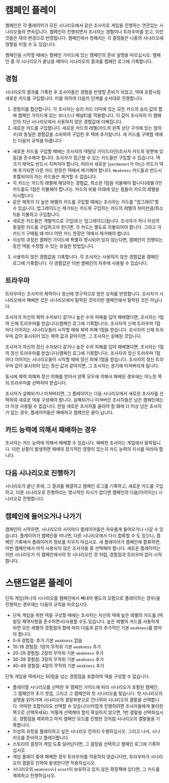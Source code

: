 # 캠페인 플레이
켐페인은 각 플레이어가 모든 시나리오에서 같은 조사자로 게임을 진행하는 연관있는 시나리오들의 연속입니다. 켐페인이 진행되면서 조사자는 경험이나 트라우마를 얻고, 이런 것들은 덱의 변경으로 반영됩니다. 켐페인에서 정해지는 각 결정들은 나중의 시나리오에 영향을 미칠 수 도 있습니다.

켐페인을 시작할 때에는 켐페인 가이드에 있는 켐페인의 준비 설명을 따르십시오. 캠페인 중 각 시나리오가 끝났을 때마다 시나리오의 결과를 켐페인 로그에 기록합니다.

## 경험
시나리오의 결과를 기록한 후 조사자들은 경험을 반영할 준비가 되었고, 덱에 포함시킬 새로운 카드를 구입합니다. 이를 위하여 다음의 단계를 순서대로 진행합니다.

1. 경험치를 합산합니다. 각 조사자는 승리 카드 더미에 있는 모든 카드의 승리 값의 합에 캠페인 가이드에 있는 보너스나 패널티를 적용합니다. 이 값이 조사자의 이 캠페인의 지난 시나리오에서 사용하지 않은 경험값에 더해집니다.
2. 새로운 카드를 구입합니다. 새로운 카드의 레벨(카드의 왼쪽 상단 구석에 있는 점의 수)과 동일한 경험값을 소비하여 구입한 후 덱에 추가됩니다. 새 카드를 구매할 때에는 다음의 규칙을 따릅니다:
 * 새로운 카드를 구입할 때에는 조사자의 덱빌딩 가이드라인(조사자 카드의 뒷면에 있음)을 준수해야 합니다. 조사자가 접근할 수 있는 카드들만 구입할 수 있습니다. 덱 크기 제약도 반드시 지켜저야 합니다, 따라서 새로운 (`permanent`가 아닌) 카드가 덱에 추가되면 다른 카드 한장은 덱에서 제거해야 합니다. `Weakness` 카드들과 반드시 포함되어야 하는 카드들은 제거할 수 없습니다.
 * 각 카드는 카드의 레벨에 해당하는 경험값, 최소한 1점을 지불해야 합니다(레벨 0인 카드들도 1점은 지불해야 합니다). 카드의 비용 아래에 있는 점들이 카드의 레벨을 지시합니다.
 * 같은 제목의 더 높은 레벨의 카드를 구입할 때에는 조사자는 카드를 "업그레이"할 수 있습니다. 업그레이드는 제거되는 카드와 구입하는 카드의 레벨의 차이만큼(최소 1)을 지불하고 구입합니다.
 * 새로운 카드들은 개별적으로 구입(또는 업그레이드)됩니다. 조사자가 하나 이상의 동일한 카드를 구입하고자 한다면, 각 카드는 별도로 지불되어야 합니다. 그리고 각 카드가 구매될 떄 마다 어떤 카드 한장은 덱에서 제거해야 합니다.
 * 이상의 과정은 캠페인 가이드에 특별히 명시되어 있지 않는다면, 캠페인이 진행되는 동안 덱을 수정할 수 있는 유일한 방법입니다.
3. 사용하지 않은 경험값을 기록합니다. 각 조사자는 사용하지 않은 경험값을 캠페인 로그에 기록합니다. 이 경험값은 이번 캠페인의 차후에 사용될 수 있습니다.

## 트라우마
트라우마는 조사자의 체력이나 정신에 영구적으로 받은 상처를 반영합니다. 조사자가 시나리오에서 패배한 것은 시나리오에서 탈락된 것이지만 캠페인에서 탈락된 것은 아닙니다.

조사자가 자신의 체력 수치보다 같거나 높은 수의 피해를 입어 패배했다면, 조사자는 1점의 신체 트라우마를 받습니다(캠페인 로그에 기록합니다). 조사자의 신체 트라우마 1점마다 이어지는 시나리오들이 시작할 때에 체력 피해 1점을 받습니다. 조사자의 신체 트라우마 값이 표시되어 있는 체력 값과 같아지면, 그 조사자는 살해된 것입니다.

조사자가 자신의 정신 수치보다 같거나 높은 수의 피해를 입어 패배했다면, 조사자는 1점의 정신 트라우마를 받습니다(캠페인 로그에 기록합니다). 조사자의 정신 트라우마 1점마다 이어지는 시나리오들이 시작할 때에 정신 피해 1점을 받습니다. 조사자의 정신 트라우마 값이 표시되어 있는 정신 값과 같아지면, 그 조사자는 광기에 미쳐버리게 됩니다.

동시에 체력 피해와 정신 피해를 받아서 양쪽 모두에 의해서 패배된 경우에는 어느한 쪽의 트라우마를 선택하여 받습니다.

조사자가 살해되거나 미쳐버리면, 그 플레이어는 다음 시나리오에서 새로운 조사자를 선택하여 새로운 덱을 구성해야 합니다. 살해되거나 미쳐버린 조사자들은 남은 캠페인에는 더 이상 사용될 수 없습니다. 만일 새로운 조사자를 골라야 할 떄에 더 이상 남은 조사자가 없는 경우, 플레이어들은 패배하고 캠페인은 끝이 납니다.

## 카드 능력에 의해서 패배하는 경우
조사자는 카드 능력에 의해서 패배할 수 있습니다. 패배한 조사자는 게임에서 탈락됩니다. 이런 상황이 발생하면 패배의 장기적인 영향이 있는지 카드 능력의 지시를 따라야 합니다.

## 다음 시나리오로 진행하기
시나리오가 끝난 후에, 그 결과를 해결하고 캠페인 로그를 기록하고, 새로운 카드를 구입하고, 다른 시나리오로 진행하라는 명시적인 지시가 없다면 캠페인의 다음(이어지는) 시나리오로 진행합니다.

## 캠페인에 들어오거나 나가기
캠페인이 시작하면, 시나리오의 사이마다 플레이어들은 자유롭게 들어오거나 나갈 수 있습니다. 플레이어가 캠페인을 떠나면, 다른 시나리오에서 다시 합류할 수 도 있으니, 캠페인 기록에서 플레이어의 정보를 지우지 마십시오.
새 플레이어가 캠페인에 합류하면, 이번 캠페인에서 아직 사용되지 않은 조사자들 중 선택해야 합니다. 새로운 플레이어는 이번 시나리오가 이 캠페인에서의 첫 시나리오인 것 처럼, 경험점과 트라우마 없이 시작합니다.

# 스탠드얼론 플레이
단독 게임(하나의 시나리오를 캠페인에서 빼내어 별도의 모험으로 플레이하는 경우)을 진행하는 경우에는 다음의 규칙을 따르십시오.

* 단독 게임을 위한 덱을 구성할 때에는 조사자는 자신의 덱에 높은 레벨의 카드를 (덱 빌딩 제약사항을 준수하면서)사용할 수도 있습니다. 높은 레벨의 카드를 사용하게 되면 모든 레벨의 경험점의 합에 따라 다음과 같이 추가적인 기본 `weakness`를 받아야 합니다.
 * 0-9 경험점: 추가 기본 `weakness` 없음
 * 10-19 경험점: 1장의 무작위 기본 `weakness` 추가
 * 20-29 경험점: 2장의 무작위 기본 `weakness` 추가
 * 30-39 경험점: 3장의 무작위 기본 `weakness` 추가
 * 40-49 경험점: 4장의 무작위 기본 `weakness` 추가

단독 게임용 덱에서는 50점을 넘는 경험점을 포함하여 덱을 구성할 수 없습니다.

* 플레이할 시나리오를 선택한 후 캠페인 가이드에 따라 시나리오가 포함된 캠페인, 그 캠페인의 초기 셋업, 그리고 그 캠페인의 첫 시나리오를 찾습니다. 첫 시나리오의 설명을 읽어가며 시나리오의 결말부분으로 건너뛰어 시나리오의 결말을 선택합니다. 어떠한 조합이라도 선택할 수 있습니다(어렵게 진행하려면 조사자들에게 불리한 쪽으로 선택하세요). 어떻게 선택해야 할지 확실하지 않으면, 1번 결말을 선택하십시오. 경험점을 제외하고 마치 캠페인 모드를 진행한 것처럼 시나리오의 결말들을 기록합니다.
* 이상의 과정을 플레이하고 싶은 시나리오 전까지 수행하십시오. 그리고 나서, 시나리오를 준비하고 플레이합니다.
* 스토리의 결정이 게임 도중 일어난다면, 그 결정을 선택하고 캠페인 로그에 기록하십시오.
* 게임 플레이 중에 패배한 경우 트라우마를 적용하지 않습니다만, 트라우마가 시나리오의 결말로 인하여 발생한다면 적용하십시오.
* 시나리오의 `weakness`나 `asset`이 보유하고 있지 않은 확장팩에 있다면, 그 카드를 제외하고 진행하십시오.
